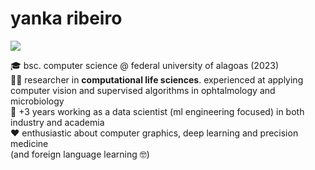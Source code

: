 <!-- <img align='right' src="https://github-readme-stats.vercel.app/api/top-langs/?username=yrribeiro&theme=dark&langs_count=8&layout=compact)](https://github.com/anuraghazra/github-readme-stats"> -->

# yanka ribeiro
<a><a href="https://www.linkedin.com/in/yanka-ribeiro/"><img src="https://img.shields.io/badge/linkedin-%230077B5.svg?&logo=linkedin&logoColor=white"/></a>
<p>
  
🎓 bsc. computer science @ federal university of alagoas (2023)<br>
👨‍💻 researcher in <b>computational life sciences</b>. experienced at applying computer vision and supervised algorithms in ophtalmology and microbiology</b><br> 
💼 +3 years working as a data scientist (ml engineering focused) in both industry and academia<br>
❤ enthusiastic about computer graphics, deep learning and precision medicine<br> (and foreign language learning 🤓)
</p>
